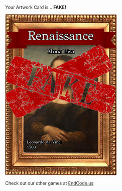 Your Artwork Card is... 
  **FAKE!**
 
 ![alt text](ArtworMona_Lisa_Fake[face,1].png?raw=true "Artwork Card")  
 
 
 
 
 
 Check out our other games at [EndCode.us](https://endcode.us/)